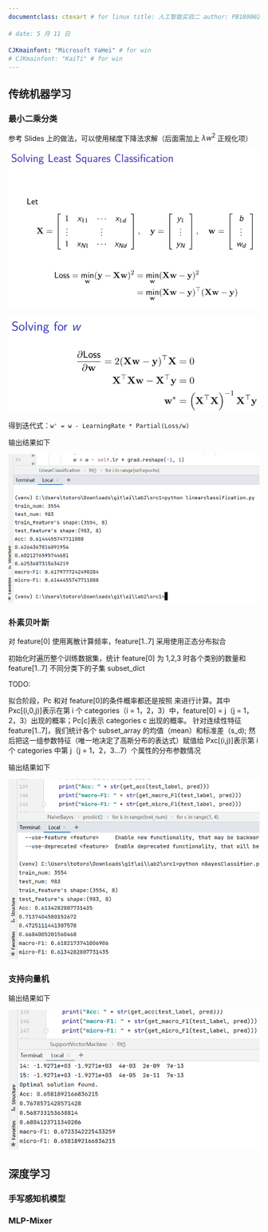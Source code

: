 ```yaml
---
documentclass: ctexart # for linux title: 人工智能实验二 author: PB18000221 袁一玮

# date: 5 月 11 日

CJKmainfont: "Microsoft YaHei" # for win
# CJKmainfont: "KaiTi" # for win
---
```


## 传统机器学习

### 最小二乘分类

参考 Slides 上的做法，可以使用梯度下降法求解（后面需加上 $\lambda w^2$ 正规化项）

![1.1](fig/1.1.png)

![1.2](fig/1.2.png)

得到迭代式：`w' = w - LearningRate * Partial(Loss/w)`

输出结果如下

![1.out](fig/1.out.png)

### 朴素贝叶斯

对 feature[0] 使用离散计算频率，feature[1..7] 采用使用正态分布拟合

初始化时遍历整个训练数据集，统计 feature[0] 为 1,2,3 时各个类别的数量和 feature[1..7] 不同分类下的子集 subset_dict

TODO:

拟合阶段，Pc 和对 feature[0]的条件概率都还是按照 来进行计算。其中 Pxc[(i,0,j)]表示在第 i 个 categories（i = 1，2，3）中，feature[0] = j（j = 1，2，3）出现的概率；Pc[c]表示 categories c 出现的概率。
针对连续性特征 feature[1..7]，我们统计各个 subset_array 的均值（mean）和标准差（s_d); 然后把这一组参数特征（唯一地决定了高斯分布的表达式）赋值给 Pxc[(i,j)]表示第 i 个 categories 中第 j（j = 1，2，3...7）个属性的分布参数情况

输出结果如下

![2.out](fig/2.out.png)

### 支持向量机

输出结果如下

![3.out](fig/3.out.png)

## 深度学习

### 手写感知机模型

### MLP-Mixer
